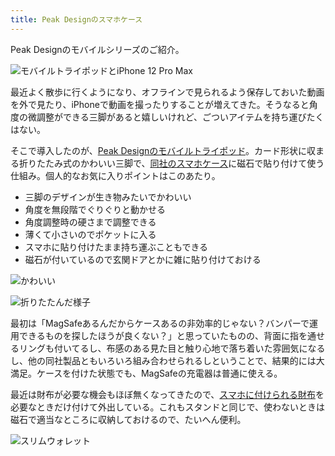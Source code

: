 ```yaml
---
title: Peak Designのスマホケース
---
```

Peak Designのモバイルシリーズのご紹介。

![](https://lh3.googleusercontent.com/XtpH5azK5pFRhmXWXlAwmLkCCmqPG-kOXt4VbBki7FGZLrBDJRcYgHbtGznPo8nmTPPH_CJoTMKfNfi-wq-NIzT72sDmuF1mmIVJdMBTG6bf8tqNeIhGbOHons_SqJldSc5-uKOf0z9jHpW_Wd2Npw "モバイルトライポッドとiPhone 12 Pro Max")

最近よく散歩に行くようになり、オフラインで見られるよう保存しておいた動画を外で見たり、iPhoneで動画を撮ったりすることが増えてきた。そうなると角度の微調整ができる三脚があると嬉しいけれど、ごついアイテムを持ち運びたくはない。

そこで導入したのが、[Peak Designのモバイルトライポッド](https://www.amazon.co.jp/dp/B09FRZPLL3)。カード形状に収まる折りたたみ式のかわいい三脚で、[同社のスマホケース](https://www.amazon.co.jp/dp/B09FP3HP7Z?)に磁石で貼り付けて使う仕組み。個人的なお気に入りポイントはこのあたり。

*   三脚のデザインが生き物みたいでかわいい
*   角度を無段階でぐりぐりと動かせる
*   角度調整時の硬さまで調整できる
*   薄くて小さいのでポケットに入る
*   スマホに貼り付けたまま持ち運ぶこともできる
*   磁石が付いているので玄関ドアとかに雑に貼り付けておける

![](https://lh6.googleusercontent.com/MEVmIWmk0_5aS30ZvJxr-j1COJtXJdT4WupZ1mYO21oHMDGfpa3a-Iz5sw2Z7AJ3wGo7KzsC7BEBbWYBUbJoKO_8bCyo7NUG3YwyDsuOKSHv7f6ChuHC71aZ-ZTVb6Ea4mzJjWkBe30MhKDmUBFGFA "かわいい")

![](https://lh6.googleusercontent.com/bqOXO2kVL1iD9K_uqoPqC90bUQe6Wn8SPlcrIqp0Bee97Oc8zz72Nq0zwrzYjYrbBdGkCrDs6L2V_wL-9Fg0Muvm8wRo4auchXLpfYAeDAZmufLdLCh2n0CjDasnr5bsglP-44fTOfza6E4uAhqe6w "折りたたんだ様子")

最初は「MagSafeあるんだからケースあるの非効率的じゃない？バンパーで運用できるものを探したほうが良くない？」と思っていたものの、背面に指を通せるリングも付いてるし、布感のある見た目と触り心地で落ち着いた雰囲気になるし、他の同社製品ともいろいろ組み合わせられるしということで、結果的には大満足。ケースを付けた状態でも、MagSafeの充電器は普通に使える。

最近は財布が必要な機会もほぼ無くなってきたので、[スマホに付けられる財布](https://www.amazon.co.jp/dp/B09FSGW671)を必要なときだけ付けて外出している。これもスタンドと同じで、使わないときは磁石で適当なところに収納しておけるので、たいへん便利。

![](https://lh6.googleusercontent.com/5wed-niyZT0I02bJVkboGV-E7An3i1C4zbQKROOHkgoyuM8FLCkexSOCZnGSY7dlCr8JXda1-HUL-ZnQ3y9B2JlA-6ygm7XK9f0lAiPSiaQeHzQvuNCWYXqkWVvY3aT4wvvxILlzbAwkGPa8LsJTRg "スリムウォレット")
